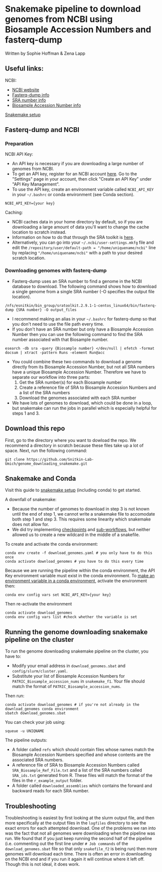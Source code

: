 # Snakemake pipeline to download genomes from NCBI using Biosample Accession Numbers and fasterq-dump

Written by Sophie Hoffman & Zena Lapp

## Useful links:
NCBI:
- [NCBI website](https://www.ncbi.nlm.nih.gov/)
- [Fasterq-dump info](https://github.com/ncbi/sra-tools/wiki/HowTo:-fasterq-dump)
- [SRA number info](https://www.ncbi.nlm.nih.gov/sra/docs/)
- [Biosample Accession Number info](https://www.ncbi.nlm.nih.gov/biosample/docs/submission/faq/)


[Snakemake setup](https://github.com/Snitkin-Lab-Umich/Snakemake_setup)

## Fasterq-dump and NCBI
### Preparation
NCBI API Key:
- An API key is necessary if you are downloading a large number of genomes from NCBI.
- To get an API key, register for an NCBI account [here](https://www.ncbi.nlm.nih.gov/account/?back_url=https%3A%2F%2Fwww.ncbi.nlm.nih.gov%2Fmyncbi%2F). Go to the "Settings" page in your account, then click "Create an API Key" under "API Key Management".
- To use the API key, create an environment variable called `NCBI_API_KEY` in your `~/.bashrc` or conda environment (see Conda section). 
```
NCBI_API_KEY={your key}
```

Caching: 
- NCBI caches data in your home directory by default, so if you are downloading a large amount of data you'll want to change the cache location to scratch instead.
- Information on how to do that through the SRA toolkit is [here](https://github.com/ncbi/sra-tools/wiki/03.-Quick-Toolkit-Configuration).
- Alternatively, you can go into your `~/.ncbi/user-settings.mkfg` file and edit the `/repository/user/default-path = "/home/uniquename/ncbi"` line by replacing `"/home/uniquename/ncbi"` with a path to your desired scratch location.  

### Downloading genomes with fasterq-dump
- Fasterq-dump uses an SRA number to find a genome in the NCBI database to download. The following command shows how to download a single genome from a single SRA number (-O specifies the output file location).
```
/nfs/esnitkin/bin_group/sratoolkit.2.9.1-1-centos_linux64/bin/fasterq-dump {SRA number} -O output_files
```  
  
- I recommend making an alias in your `~/.bashrc` for fasterq-dump so that you don't need to use the file path every time.
- If you don't have an SRA number but only have a Biosample Accession Number then you can use the following command to find the SRA number associated with that Biosample number.
```
esearch -db sra -query {Biosample number} </dev/null | efetch -format docsum | xtract -pattern Runs -element Run@acc
```  
- You could combine these two commands to download a genome directly from its Biosample Accession Number, but not all SRA numbers have a unique Biosample Accession Number. Therefore we have to separate our workflow into three parts:
  1. Get the SRA number(s) for each Biosample number
  2. Create a reference file of SRA to Biosample Accession Numbers and a list of the SRA numbers 
  3. Download the genomes associated with each SRA number 
- We have lots of genomes to download, which could be done in a loop, but snakemake can run the jobs in parallel which is especially helpful for steps 1 and 3.

## Download this repo

First, go to the directory where you want to dowload the repo. We recommend a directory in scratch because these files take up a lot of space. 
Next, run the following command:
```
git clone https://github.com/Snitkin-Lab-Umich/genome_downloading_snakemake.git
```

## Snakemake and Conda

Visit this guide to [snakemake setup](https://github.com/Snitkin-Lab-Umich/Snakemake_setup) (including conda) to get started. 

A downfall of snakemake: 
- Because the number of genomes to download in step 3 is not known until the end of step 1, we cannot write a snakemake file to accomodate both step 1 and step 3. This requires some linearity which snakemake does not allow for. 
- We did try implementing [checkpoints](https://snakemake.readthedocs.io/en/stable/snakefiles/rules.html#data-dependent-conditional-execution) and [sub-workflows](https://snakemake.readthedocs.io/en/stable/snakefiles/modularization.html#sub-workflows), but neither allowed us to create a new wildcard in the middle of a snakefile. 

To create and activate the conda environment:
```
conda env create -f download_genomes.yaml # you only have to do this once
conda activate download_genomes # you have to do this every time 
```
Because we are running the pipeline within the conda environment, the API Key environment variable must exist in the conda environment. 
To [make an environment variable in a conda environment](https://docs.conda.io/projects/conda/en/latest/user-guide/tasks/manage-environments.html#setting-environment-variables), activate the environment then: 
```
conda env config vars set NCBI_API_KEY={your key}
```
Then re-activate the environment
```
conda activate download_genomes
conda env config vars list #check whether the variable is set
```

## Running the genome downloading snakemake pipeline on the cluster

To run the genome downloading snakemake pipeline on the cluster, you have to:
- Modify your email address in `download_genomes.sbat` and `config/slurm/cluster.yaml`.
- Substitute your list of Biosample Accession Numbers for `PATRIC_Biosample_accession_nums` in `snakemake_f1`. Your file should match the format of `PATRIC_Biosample_accession_nums`.

Then run:
```
conda activate download_genomes # if you're not already in the download_genomes conda environment
sbatch download_genomes.sbat
```

You can check your job using:
```
squeue -u UNIQNAME
```

The pipeline outputs:
- A folder called `refs` which should contain files whose names match the Biosample Accession Numbers specified and whose contents are the associated SRA numbers. 
- A reference file of SRA to Biosample Accession Numbers called `SRA_Biosample_Ref_File.txt` and a list of the SRA numbers called `SRA_ids.txt` generated from R. These files will match the format of the files in the `r_example_output` folder.
- A folder called `downloaded_assemblies` which contains the forward and backward reads for each SRA number. 

## Troubleshooting
Troubleshooting is easiest by first looking at the slurm output file, and then more specifically at the output files in the `logfiles` directory to see the exact errors for each attempted download. 
One of the problems we ran into was the fact that not all genomes were downloading when the pipeline was run. We found that if you just keep running the second half of the pipeline (i.e. commenting out the first line under `# Job commands` of the `download_genomes.sbat` file so that only `snakefile_f2` is being run) then more genomes will download each time. There is often an error in downloading on the NCBI end and if you run it again it will continue where it left off. Though this is not ideal, it does work. 

